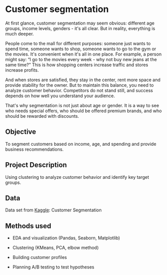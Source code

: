 # Customer segmentation
At first glance, customer segmentation may seem obvious: different age groups, income levels, genders - it's all clear. But in reality, everything is much deeper.

People come to the mall for different purposes: someone just wants to spend time, someone wants to shop, someone wants to go to the gym or the movies. It's convenient when it's all in one place. For example, a person might say: “I go to the movies every week - why not buy new jeans at the same time?” This is how shopping centers increase traffic and stores increase profits.

And when stores are satisfied, they stay in the center, rent more space and provide stability for the owner. But to maintain this balance, you need to analyze customer behavior. Competitors do not stand still, and success depends on how well you understand your audience.

That's why segmentation is not just about age or gender. It is a way to see who needs special offers, who should be offered premium brands, and who should be rewarded with discounts.

## Objective
To segment customers based on income, age, and spending and provide business recommendations.

## Project Description
Using clustering to analyze customer behavior and identify key target groups.

## Data
Data set from [Kaggle](https://www.kaggle.com/datasets/vjchoudhary7/customer-segmentation-tutorial-in-python): Customer Segmentation 


## Methods used

- EDA and visualization (Pandas, Seaborn, Matplotlib)

- Clustering (KMeans, PCA, elbow method)

- Building customer profiles

- Planning A/B testing to test hypotheses